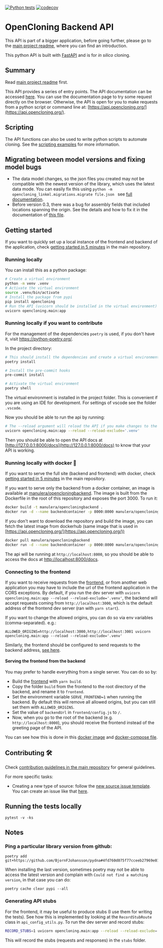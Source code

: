 [![Python tests](https://github.com/manulera/OpenCloning_backend/actions/workflows/ci.yml/badge.svg)](https://github.com/manulera/OpenCloning_backend/actions/workflows/ci.yml)
[![codecov](https://codecov.io/gh/manulera/OpenCloning_backend/graph/badge.svg?token=CFIB2H6WMO)](https://codecov.io/gh/manulera/OpenCloning_backend)

# OpenCloning Backend API

This API is part of a bigger application, before going further, please go to the [main project readme](https://github.com/manulera/OpenCloning), where you can find an introduction.

This python API is built with [FastAPI](https://fastapi.tiangolo.com/) and is for *in silico* cloning.

## Summary

Read [main project readme](https://github.com/manulera/OpenCloning) first.

This API provides a series of entry points. The API documentation can be accessed [here](https://api.opencloning.org/docs). You can use the documentation page to try some request directly on the browser. Otherwise, the API is open for you to make requests from a python script or command line at: [https://api.opencloning.org/](https://api.opencloning.org/).

## Scripting

The API functions can also be used to write python scripts to automate cloning. See the [scripting examples](examples/scripting) for more information.

## Migrating between model versions and fixing model bugs

* The data model changes, so the json files you created may not be compatible with the newest version of the library, which uses the latest data mode. You can easily fix this using `python -m opencloning_linkml.migrations.migrate file.json
` see [full documentation](https://github.com/OpenCloning/OpenCloning_LinkML?tab=readme-ov-file#migration-from-previous-versions-of-the-schema).
* Before version 0.3, there was a bug for assembly fields that included locations spanning the origin. See the details and how to fix it in the documentation of [this file](./src/opencloning/bug_fixing/README.md).

## Getting started

If you want to quickly set up a local instance of the frontend and backend of the application, check [getting started in 5 minutes](https://github.com/manulera/OpenCloning#timer_clock-getting-started-in-5-minutes) in the main repository.

### Running locally

You can install this as a python package:

```bash
# Create a virtual environment
python -m venv .venv
# Activate the virtual environment
source .venv/bin/activate
# Install the package from pypi
pip install opencloning
# Run the API (uvicorn should be installed in the virtual environment)
uvicorn opencloning.main:app
```

### Running locally if you want to contribute

For the management of the dependencies `poetry` is used, if you don't have it, visit https://python-poetry.org/.

In the project directory:

```bash
# This should install the dependencies and create a virtual environment
poetry install

# Install the pre-commit hooks
pre-commit install

# Activate the virtual environment
poetry shell

```

The virtual environment is installed in the project folder. This is convenient if you are using an IDE for development. For settings of vscode see the folder `.vscode`.

Now you should be able to run the api by running:

```bash
# The --reload argument will reload the API if you make changes to the code
uvicorn opencloning.main:app --reload --reload-exclude='.venv'
```

Then you should be able to open the API docs at [http://127.0.0.1:8000/docs](http://127.0.0.1:8000/docs) to know that your API is working.

### Running locally with docker :whale:

If you want to serve the full site (backend and frontend) with docker, check [getting started in 5 minutes](https://github.com/manulera/OpenCloning#timer_clock-getting-started-in-5-minutes) in the main repository.

If you want to serve only the backend from a docker container, an image is available at [manulera/opencloningbackend](https://hub.docker.com/r/manulera/opencloningbackend). The image is built from the Dockerfile in the root of this repository and exposes the port 3000. To run it:

```bash
docker build -t manulera/opencloningbackend .
docker run -d --name backendcontainer -p 8000:8000 manulera/opencloningbackend

```

If you don't want to download the repository and build the image, you can fetch the latest image from dockerhub (same image that is used in [https://api.opencloning.org/](https://api.opencloning.org/))

```bash
docker pull manulera/opencloningbackend
docker run -d --name backendcontainer -p 8000:8000 manulera/opencloningbackend
```

The api will be running at `http://localhost:8000`, so you should be able to access the docs at [http://localhost:8000/docs](http://localhost:8000/docs).

### Connecting to the frontend

If you want to receive requests from the [frontend](https://github.com/manulera/OpenCloning_frontend), or from another web application you may have to include the url of the frontend application in the CORS exceptions. By default, if you run the dev server with `uvicorn opencloning.main:app --reload --reload-exclude='.venv'`, the backend will accept requests coming from `http://localhost:3000`, which is the default address of the frontend dev server (ran with `yarn start`).

If you want to change the allowed origins, you can do so via env variables (comma-separated). e.g.:

```
ALLOWED_ORIGINS=http://localhost:3000,http://localhost:3001 uvicorn opencloning.main:app --reload --reload-exclude='.venv'
```

Similarly, the frontend should be configured to send requests to the backend address, [see here](https://github.com/manulera/OpenCloning_frontend#connecting-to-the-backend).

#### Serving the frontend from the backend

You may prefer to handle everything from a single server. You can do so by:
* Build the [frontend](https://github.com/manulera/OpenCloning_frontend) with `yarn build`.
* Copy the folder `build` from the frontend to the root directory of the backend, and rename it to `frontend`.
* Set the environment variable `SERVE_FRONTEND=1` when running the backend. By default this will remove all allowed origins, but you can still set them with `ALLOWED_ORIGINS`.
* Set the value of `backendUrl` in `frontend/config.js` to `/`.
* Now, when you go to the root of the backend (e.g. `http://localhost:8000`), you should receive the frontend instead of the greeting page of the API.

You can see how this is done in this [docker image](https://github.com/manulera/OpenCloning/blob/master/Dockerfile) and [docker-compose file](https://github.com/manulera/OpenCloning/blob/master/docker-compose.yml).

## Contributing :hammer_and_wrench:

Check [contribution guidelines in the main repository](https://github.com/manulera/OpenCloning/blob/master/CONTRIBUTING.md) for general guidelines.

For more specific tasks:
* Creating a new type of source: follow the [new source issue template](.github/ISSUE_TEMPLATE/new-source.md). You can create an issue like that [here](https://github.com/manulera/OpenCloning_backend/issues/new?assignees=&labels=new-source&projects=&template=new-source.md&title=New+source%3A+%3Cname-of-source%3E).

## Running the tests locally

```
pytest -v -ks
```

## Notes

### Ping a particular library version from github:

```
poetry add git+https://github.com/BjornFJohansson/pydna#4fd760d075f77cceeb27969e017e04b42f6d0aa3
```

When installing the last version, sometimes poetry may not be able to access the latest version
and complain with `Could not find a matching version`, in that case you can do:

```
poetry cache clear pypi --all
```

### Generating API stubs

For the frontend, it may be useful to produce stubs (I use them for writing the tests). See how this is implemented
by looking at the `RecordStubRoute` class in `api_config_utils.py`. To run the dev server and record stubs:

```bash
RECORD_STUBS=1 uvicorn opencloning.main:app --reload --reload-exclude='.venv'
```

This will record the stubs (requests and responses) in the `stubs` folder.
